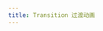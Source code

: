 ```yaml
---
title: Transition 过渡动画
---
```


<ClientOnly>
<template>
  <show-components title="CollapseTransition" :linesOfCode="23">
    <show-components-item label="">
       <Button type="default" @click="toggle1=!toggle1">click</Button>
       <collapse-transition>
            <ul v-show="toggle1">
                <li>java</li>
                <li>c++</li>
                <li>js</li>
            </ul>
        </collapse-transition>
    </show-components-item>
   
<template slot="code">

```vue
<template>
    <div>
        <Button type="default" @click="toggle1 = !toggle1">click</Button>
        <collapse-transition>
            <ul v-show="toggle1">
                <li>java</li>
                <li>c++</li>
                <li>js</li>
            </ul>
        </collapse-transition>
    </div>
<template>

<script>
export default {
  data() {
    return {
      toggle1:false
    };
  }
};
</script>
```

</template>
  </show-components>
</template>



</ClientOnly>

<script>
export default {
  data() {
    return {
      toggle1:false
    };
  }
};
</script>
